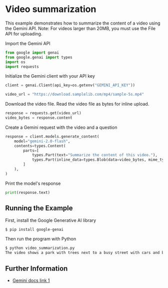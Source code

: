 # Video summarization

This example demonstrates how to summarize the content of a video using the Gemini API.
Note: For videos larger than 20MB, you must use the File API for uploading.

Import the Gemini API

```python
from google import genai
from google.genai import types
import os
import requests
```

Initialize the Gemini client with your API key

```python
client = genai.Client(api_key=os.getenv("GEMINI_API_KEY"))

video_url = "https://download.samplelib.com/mp4/sample-5s.mp4"
```

Download the video file.
Read the video file as bytes for inline upload.

```python
response = requests.get(video_url)
video_bytes = response.content
```

Create a Gemini request with the video and a question

```python
response = client.models.generate_content(
    model="gemini-2.0-flash",
    contents=types.Content(
        parts=[
            types.Part(text="Summarize the content of this video."),
            types.Part(inline_data=types.Blob(data=video_bytes, mime_type="video/mp4")),
        ]
    ),
)
```

Print the model's response

```python
print(response.text)
```



## Running the Example

First, install the Google Generative AI library

```sh
$ pip install google-genai

```

Then run the program with Python

```sh
$ python video_summarization.py
The video shows a park with trees next to a busy street with cars and buses passing by. The sun shines through the leaves of the trees.
```



## Further Information

- [Gemini docs link 1](https://ai.google.dev/gemini-api/docs/vision?lang=python#prompting-video)
